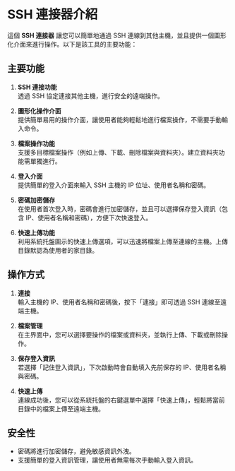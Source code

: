 # SSH 連接器介紹

這個 **SSH 連接器** 讓您可以簡單地通過 SSH 連線到其他主機，並且提供一個圖形化介面來進行操作。以下是該工具的主要功能：

## 主要功能

1. **SSH 連接功能**  
   透過 SSH 協定連接其他主機，進行安全的遠端操作。

2. **圖形化操作介面**  
   提供簡單易用的操作介面，讓使用者能夠輕鬆地進行檔案操作，不需要手動輸入命令。

3. **檔案操作功能**  
   支援多目標檔案操作（例如上傳、下載、刪除檔案與資料夾）。建立資料夾功能需單獨進行。

4. **登入介面**  
   提供簡單的登入介面來輸入 SSH 主機的 IP 位址、使用者名稱和密碼。

5. **密碼加密儲存**  
   在使用者首次登入時，密碼會進行加密儲存，並且可以選擇保存登入資訊（包含 IP、使用者名稱和密碼），方便下次快速登入。

6. **快速上傳功能**  
   利用系統托盤圖示的快速上傳選項，可以迅速將檔案上傳至連線的主機。上傳目錄默認為使用者的家目錄。

## 操作方式

1. **連接**  
   輸入主機的 IP、使用者名稱和密碼後，按下「連接」即可透過 SSH 連線至遠端主機。

2. **檔案管理**  
   在主界面中，您可以選擇要操作的檔案或資料夾，並執行上傳、下載或刪除操作。

3. **保存登入資訊**  
   若選擇「記住登入資訊」，下次啟動時會自動填入先前保存的 IP、使用者名稱與密碼。

4. **快速上傳**  
   連線成功後，您可以從系統托盤的右鍵選單中選擇「快速上傳」，輕鬆將當前目錄中的檔案上傳至遠端主機。

## 安全性

- 密碼將進行加密儲存，避免敏感資訊外洩。
- 支援簡單的登入資訊管理，讓使用者無需每次手動輸入登入資訊。
